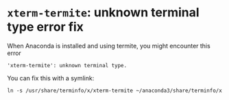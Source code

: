 # `xterm-termite`: unknown terminal type error fix

When Anaconda is installed and using termite, you might encounter this error

```
'xterm-termite': unknown terminal type.
```

You can fix this with a symlink:

```
ln -s /usr/share/terminfo/x/xterm-termite ~/anaconda3/share/terminfo/x
```
